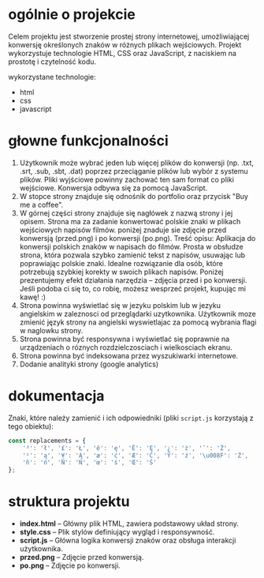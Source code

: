 # ogólnie o projekcie
Celem projektu jest stworzenie prostej strony internetowej, umożliwiającej konwersję określonych znaków w różnych plikach wejściowych. Projekt wykorzystuje technologie HTML, CSS oraz JavaScript, z naciskiem na prostotę i czytelność kodu.

wykorzystane technologie:
- html
- css
- javascript

# głowne funkcjonalności
1. Użytkownik może wybrać jeden lub więcej plików do konwersji (np. .txt, .srt, .sub, .sbt, .dat) poprzez przeciąganie plików lub wybór z systemu plików. Pliki wyjściowe powinny zachować ten sam format co pliki wejściowe. Konwersja odbywa się za pomocą JavaScript.
2. W stopce strony znajduje się odnośnik do portfolio oraz przycisk "Buy me a coffee".
3. W górnej części strony znajduje się nagłówek z nazwą strony i jej opisem. Strona ma za zadanie konwertować polskie znaki w plikach wejściowych napisów filmów. poniżej znaduje sie zdjęcie przed konwersją (przed.png) i po konwersji (po.png). Treść opisu:
Aplikacja do konwersji polskich znaków w napisach do filmów. Prosta w obsłudze strona, która pozwala szybko zamienić tekst z napisów, usuwając lub poprawiając polskie znaki. Idealne rozwiązanie dla osób, które potrzebują szybkiej korekty w swoich plikach napisów. Poniżej prezentujemy efekt działania narzędzia – zdjęcia przed i po konwersji. Jeśli podoba ci się to, co robię, możesz wesprzeć projekt, kupując mi kawę! :)
4. Strona powinna wyświetlać się w jezyku polskim lub w jezyku angielskim w zaleznosci od przeglądarki uzytkownika. Użytkownik moze zmienić język strony na angielski wyswietlajac za pomocą wybrania flagi w naglowku strony.
5. Strona powinna być responsywna i wyświetlać się poprawnie na urządzeniach o róznych rozdzielczosciach i wielkosciach ekranu.
6. Strona powinna być indeksowana przez wyszukiwarki internetowe.
7. Dodanie analityki strony (google analytics)

# dokumentacja

Znaki, które należy zamienić i ich odpowiedniki (pliki `script.js` korzystają z tego obiektu):
```js
const replacements = {
    '³': 'ł', '£': 'Ł', 'ê': 'ę', 'Ê': 'Ę', '¿': 'ż', '¯': 'Ż',
    '¹': 'ą', '¥': 'Ą', 'æ': 'ć', 'Æ': 'Ć', 'Ÿ': 'ź', '\u008F': 'Ź',
    'ñ': 'ń', 'Ñ': 'Ń', 'œ': 'ś', 'Œ': 'Ś'
};
```

# struktura projektu
- **index.html** – Główny plik HTML, zawiera podstawowy układ strony.
- **style.css** – Plik stylów definiujący wygląd i responsywność.
- **script.js** – Główna logika konwersji znaków oraz obsługa interakcji użytkownika.
- **przed.png** – Zdjęcie przed konwersją.
- **po.png** – Zdjęcie po konwersji.
